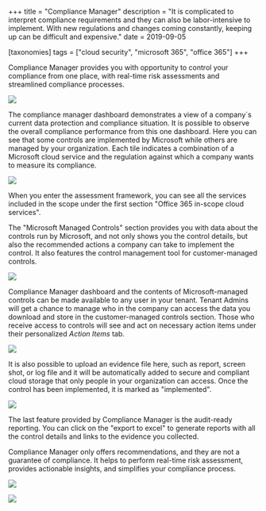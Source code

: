+++
title = "Compliance Manager"
description = "It is complicated to interpret compliance requirements and they can also be labor-intensive to implement. With new regulations and changes coming constantly, keeping up can be difficult and expensive."
date = 2019-09-05

[taxonomies]
tags = ["cloud security", "microsoft 365", "office 365"]
+++

Compliance Manager provides you with opportunity to control your
compliance from one place, with real-time risk assessments and
streamlined compliance processes.

![](https://o365hq.com/images/498.png)

The compliance manager dashboard demonstrates a view of a company\`s
current data protection and compliance situation. It is possible to
observe the overall compliance performance from this one dashboard. Here
you can see that some controls are implemented by Microsoft while others
are managed by your organization. Each tile indicates a combination of a
Microsoft cloud service and the regulation against which a company wants
to measure its compliance.

![](https://o365hq.com/images/501.png)

When you enter the assessment framework, you can see all the services
included in the scope under the first section "Office 365 in-scope cloud
services".

The "Microsoft Managed Controls" section provides you with data about
the controls run by Microsoft, and not only shows you the control
details, but also the recommended actions a company can take to
implement the control. It also features the control management tool for
customer-managed controls.

![](https://o365hq.com/images/502.png)

Compliance Manager dashboard and the contents of Microsoft-managed
controls can be made available to any user in your tenant. Tenant Admins
will get a chance to manage who in the company can access the data you
download and store in the customer-managed controls section. Those who
receive access to controls will see and act on necessary action items
under their personalized *Action Items* tab.

![](https://o365hq.com/images/505.png)

It is also possible to upload an evidence file here, such as report,
screen shot, or log file and it will be automatically added to secure
and compliant cloud storage that only people in your organization can
access. Once the control has been implemented, it is marked as
"implemented".

![](https://o365hq.com/images/499.png)

The last feature provided by Compliance Manager is the audit-ready
reporting. You can click on the "export to excel" to generate reports
with all the control details and links to the evidence you collected.

Compliance Manager only offers recommendations, and they are not a
guarantee of compliance. It helps to perform real-time risk assessment,
provides actionable insights, and simplifies your compliance process.

![](https://o365hq.com/images/500.png)

![](https://o365hq.com/images/504.png)